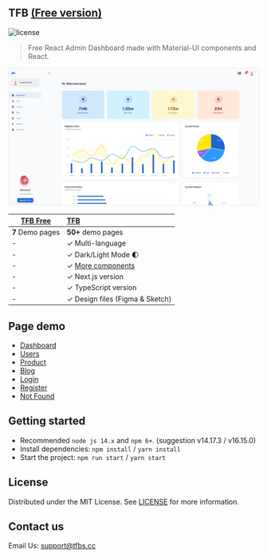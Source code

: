 ## TFB [(Free version)](https://tfb-kit-react.vercel.app/)

![license](https://img.shields.io/badge/license-MIT-blue.svg)

> Free React Admin Dashboard made with Material-UI components and React.

![preview](public/static/preview.jpg)

| [TFB Free](https://tfb-kit-react.vercel.app/) | [TFB](https://material-ui.com/store/items/tfb-dashboard/) |
| --------------------------------------------- | :-------------------------------------------------------- |
| **7** Demo pages                              | **50+** demo pages                                        |
| -                                             | ✓ Multi-language                                          |
| -                                             | ✓ Dark/Light Mode 🌓                                      |
| -                                             | ✓ [More components](https://tfbs.cc/components)           |
| -                                             | ✓ Next.js version                                         |
| -                                             | ✓ TypeScript version                                      |
| -                                             | ✓ Design files (Figma & Sketch)                           |

## Page demo

- [Dashboard](https://tfb-kit-react.vercel.app/dashboard/app)
- [Users](https://tfb-kit-react.vercel.app/dashboard/user)
- [Product](https://tfb-kit-react.vercel.app/dashboard/products)
- [Blog](https://tfb-kit-react.vercel.app/dashboard/blog)
- [Login](https://tfb-kit-react.vercel.app/login)
- [Register](https://tfb-kit-react.vercel.app/register)
- [Not Found](https://tfb-kit-react.vercel.app/404)

## Getting started

- Recommended `node js 14.x` and `npm 6+`. (suggestion v14.17.3 / v16.15.0)
- Install dependencies: `npm install` / `yarn install`
- Start the project: `npm run start` / `yarn start`

## License

Distributed under the MIT License. See [LICENSE](https://github.com/tfb-ui-kit/tfb.free/blob/main/LICENSE.md) for more information.

## Contact us

Email Us: support@tfbs.cc
